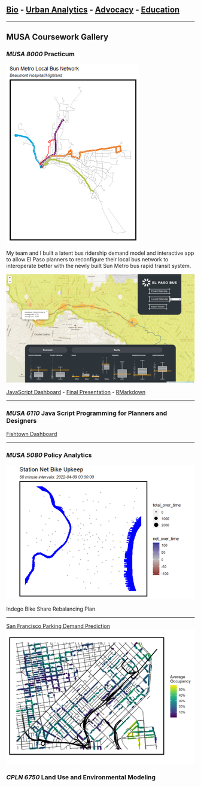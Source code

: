 ## [Bio](/index.md) - [Urban Analytics](/portfolio.md) - [Advocacy](/advocacy.md) - [Education](/education.md) 

---
## MUSA Coursework Gallery

### _MUSA 8000_ Practicum

<img src="images/sunmetro.gif?raw=true"/>


My team and I built a latent bus ridership demand model and interactive app to allow El Paso planners to reconfigure their local bus network to interoperate better with the newly built Sun Metro bus rapid transit system.



<img src="images/sunmetoapp.png?raw=true"/>


[JavaScript Dashboard](https://chuembucket.github.io/ElPaso-Bus-Network1/App/site/) - [Final Presentation](https://jtrummler.xyz/assets/FinalPres_Practicum_ElPaso_0502.pdf) - [RMarkdown](https://pennmusa.github.io/MUSA_801.io/project_30/index.html)

---

### _MUSA 6110_ Java Script Programming for Planners and Designers

[Fishtown Dashboard](x.com)

---

### _MUSA 5080_	Policy Analytics

[<img src="images/indego.gif?raw=true"/>](/bsrmd.html)

Indego Bike Share Rebalancing Plan

---

[San Francisco Parking Demand Prediction](/toknit.html)
<img src="images/sfpic.png?raw=true"/>



### _CPLN 6750_ Land Use and Environmental Modeling
